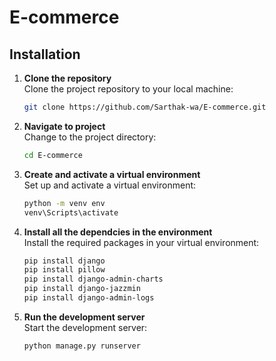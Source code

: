 # E-commerce
## Installation
1. **Clone the repository**  
   Clone the project repository to your local machine:
   ```bash
   git clone https://github.com/Sarthak-wa/E-commerce.git
2. **Navigate to project**  
   Change to the project directory:
   ```bash
   cd E-commerce
3. **Create and activate a virtual environment**  
   Set up and activate a virtual environment:
   ```bash
   python -m venv env
   venv\Scripts\activate
4. **Install all the dependcies in the environment**  
   Install the required packages in your virtual environment:
   ```bash
   pip install django
   pip install pillow
   pip install django-admin-charts
   pip install django-jazzmin
   pip install django-admin-logs
5. **Run the development server**  
   Start the development server:
   ```bash
   python manage.py runserver
